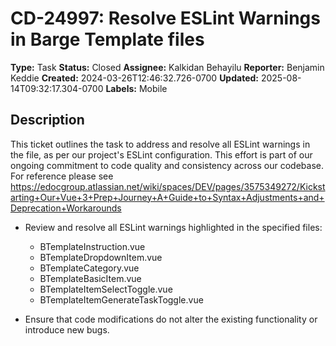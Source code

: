 # CD-24997: Resolve ESLint Warnings in Barge Template files

**Type:** Task
**Status:** Closed
**Assignee:** Kalkidan Behayilu
**Reporter:** Benjamin Keddie
**Created:** 2024-03-26T12:46:32.726-0700
**Updated:** 2025-08-14T09:32:17.304-0700
**Labels:** Mobile

## Description
This ticket outlines the task to address and resolve all ESLint warnings in the file, as per our project's ESLint configuration. This effort is part of our ongoing commitment to code quality and consistency across our codebase. For reference please see <custom data-type="smartlink" data-id="id-0">https://edocgroup.atlassian.net/wiki/spaces/DEV/pages/3575349272/Kickstarting+Our+Vue+3+Prep+Journey+A+Guide+to+Syntax+Adjustments+and+Deprecation+Workarounds</custom> 

* Review and resolve all ESLint warnings highlighted in the specified files:

    * BTemplateInstruction.vue
    * BTemplateDropdownItem.vue
    * BTemplateCategory.vue
    * BTemplateBasicItem.vue
    * BTemplateItemSelectToggle.vue
    * BTemplateItemGenerateTaskToggle.vue
    
* Ensure that code modifications do not alter the existing functionality or introduce new bugs.

